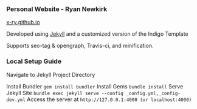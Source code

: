 ### Personal Website - Ryan Newkirk

[x-ry.github.io](https://X-Ry.github.io)

Developed using [Jekyll](https://jekyllrb.com/) and a customized version of the Indigo Template

Supports seo-tag & opengraph, Travis-ci, and minification.

### Local Setup Guide

Navigate to Jekyll Project Directory

Install Bundler
`gem install bundler`
Install Gems
`bundle install`
Serve Jekyll Site
`bundle exec jekyll serve --config _config.yml,_config-dev.yml`
Access the server at 
`http://127.0.0.1:4000 (or localhost:4000)`